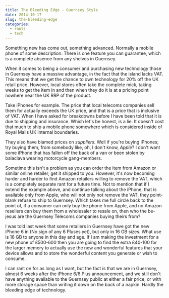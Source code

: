 ```yaml
---
title: The Bleeding Edge - Guernsey Style
date: 2014-10-17
slug: the-bleeding-edge
categories:
  - rants
  - tech
---
```


Something new has come out, something advanced. Normally a mobile phone of some description. There is one feature you can guarantee, which is a complete absence from any shelves in Guernsey.

When it comes to being a consumer and purchasing new technology those in Guernsey have a massive advantage, in the fact that the island lacks VAT. This means that we get the chance to own technology for 20% off the UK retail price. However, local stores often take the complete mick, taking weeks to get the item in and then when they do it is at a pricing point nowhere near the UK RRP of the product.

Take iPhones for example. The price that local telecoms companies sell them for actually exceeds the UK price, and that is a price that is inclusive of VAT. When I have asked for breakdowns before I have been told that it is due to shipping and insurance. Which let's be honest, is a lie. It doesn't cost that much to ship a mobile phone somewhere which is considered inside of Royal Mails UK internal boundaries.

They also have blamed prices on *suppliers.* Well if you're buying iPhones; try buying them, from somebody like, oh, I don't know, _Apple_? I don't want some iPhone that has fallen off the back of a van or been stolen by balaclava wearing motorcycle gang-members.

Sometime this isn't a problem as you can order the item from Amazon or similar online retailer, get it shipped to you. However, it's now becoming harder and harder to find Amazon retailers willing to remove the VAT, which is a completely separate rant for a future time. Not to mention that if I extend the example above, and continue talking about the iPhone, that is available only from Apple, who will not only not remove the VAT, they point-blank refuse to ship to Guernsey. Which takes me full circle back to the point of, if a consumer can only buy the phone from Apple, and no Amazon resellers can buy them from a wholesaler to resale on, then who the be-jesus are the Guernsey Telecoms companies buying theirs from?

I was told last week that some retailers in Guernsey have got the new iPhone 6 in (No sign of any 6 Pluses yet), but only in 16 GB sizes. What use is 16 GB to anyone in this day and age. If I am making the investment for a new phone of £500-600 then you are going to find the extra £40-100 for the larger memory to actually use the new and wonderful features that your device allows and to store the wonderful content you generate or wish to consume.

I can rant on for as long as I want, but the fact is that we are in Guernsey, almost 6 weeks after the iPhone 6/6 Plus announcement, and we still don't have anything available to the Guernsey public at either a fair price, or with more storage space than writing it down on the back of a napkin. Hardly the bleeding edge of technology.
